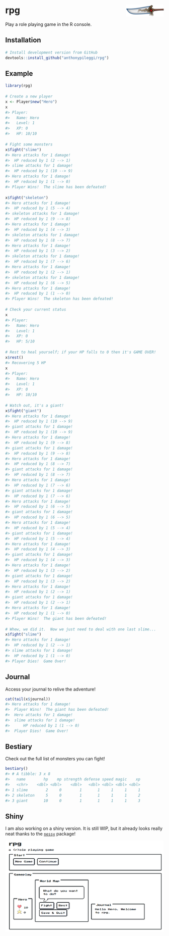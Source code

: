 
<!-- README.md is generated from README.Rmd. Please edit that file -->
rpg <img src="man/figures/logo.svg" align="right" alt="" width="120" />
=======================================================================

Play a role playing game in the R console.

Installation
------------

``` r
# Install development version from GitHub
devtools::install_github("anthonypileggi/rpg")
```

Example
-------

``` r
library(rpg)

# Create a new player
x <- Player$new("Hero")
x
#> Player: 
#>   Name: Hero
#>   Level: 1
#>   XP: 0
#>   HP: 10/10

# Fight some monsters
x$fight("slime")
#> Hero attacks for 1 damage!
#>  HP reduced by 1 (2 --> 1)
#> slime attacks for 1 damage!
#>  HP reduced by 1 (10 --> 9)
#> Hero attacks for 1 damage!
#>  HP reduced by 1 (1 --> 0)
#> Player Wins!  The slime has been defeated!

x$fight("skeleton")
#> Hero attacks for 1 damage!
#>  HP reduced by 1 (5 --> 4)
#> skeleton attacks for 1 damage!
#>  HP reduced by 1 (9 --> 8)
#> Hero attacks for 1 damage!
#>  HP reduced by 1 (4 --> 3)
#> skeleton attacks for 1 damage!
#>  HP reduced by 1 (8 --> 7)
#> Hero attacks for 1 damage!
#>  HP reduced by 1 (3 --> 2)
#> skeleton attacks for 1 damage!
#>  HP reduced by 1 (7 --> 6)
#> Hero attacks for 1 damage!
#>  HP reduced by 1 (2 --> 1)
#> skeleton attacks for 1 damage!
#>  HP reduced by 1 (6 --> 5)
#> Hero attacks for 1 damage!
#>  HP reduced by 1 (1 --> 0)
#> Player Wins!  The skeleton has been defeated!

# Check your current status
x
#> Player: 
#>   Name: Hero
#>   Level: 1
#>   XP: 0
#>   HP: 5/10

# Rest to heal yourself; if your HP falls to 0 then it's GAME OVER!
x$rest()
#> Recovering 5 HP
x
#> Player: 
#>   Name: Hero
#>   Level: 1
#>   XP: 0
#>   HP: 10/10

# Watch out, it's a giant!
x$fight("giant")
#> Hero attacks for 1 damage!
#>  HP reduced by 1 (10 --> 9)
#> giant attacks for 1 damage!
#>  HP reduced by 1 (10 --> 9)
#> Hero attacks for 1 damage!
#>  HP reduced by 1 (9 --> 8)
#> giant attacks for 1 damage!
#>  HP reduced by 1 (9 --> 8)
#> Hero attacks for 1 damage!
#>  HP reduced by 1 (8 --> 7)
#> giant attacks for 1 damage!
#>  HP reduced by 1 (8 --> 7)
#> Hero attacks for 1 damage!
#>  HP reduced by 1 (7 --> 6)
#> giant attacks for 1 damage!
#>  HP reduced by 1 (7 --> 6)
#> Hero attacks for 1 damage!
#>  HP reduced by 1 (6 --> 5)
#> giant attacks for 1 damage!
#>  HP reduced by 1 (6 --> 5)
#> Hero attacks for 1 damage!
#>  HP reduced by 1 (5 --> 4)
#> giant attacks for 1 damage!
#>  HP reduced by 1 (5 --> 4)
#> Hero attacks for 1 damage!
#>  HP reduced by 1 (4 --> 3)
#> giant attacks for 1 damage!
#>  HP reduced by 1 (4 --> 3)
#> Hero attacks for 1 damage!
#>  HP reduced by 1 (3 --> 2)
#> giant attacks for 1 damage!
#>  HP reduced by 1 (3 --> 2)
#> Hero attacks for 1 damage!
#>  HP reduced by 1 (2 --> 1)
#> giant attacks for 1 damage!
#>  HP reduced by 1 (2 --> 1)
#> Hero attacks for 1 damage!
#>  HP reduced by 1 (1 --> 0)
#> Player Wins!  The giant has been defeated!

# Whew, we did it.  Now we just need to deal with one last slime...
x$fight("slime")
#> Hero attacks for 1 damage!
#>  HP reduced by 1 (2 --> 1)
#> slime attacks for 1 damage!
#>  HP reduced by 1 (1 --> 0)
#> Player Dies!  Game Over!
```

Journal
-------

Access your journal to relive the adventure!

``` r
cat(tail(x$journal))
#> Hero attacks for 1 damage!
#>  Player Wins!  The giant has been defeated!
#>  Hero attacks for 1 damage!
#>  slime attacks for 1 damage!
#>      HP reduced by 1 (1 --> 0)
#>  Player Dies!  Game Over!
```

Bestiary
--------

Check out the full list of monsters you can fight!

``` r
bestiary()
#> # A tibble: 3 x 8
#>   name        hp    mp strength defense speed magic    xp
#>   <chr>    <dbl> <dbl>    <dbl>   <dbl> <dbl> <dbl> <dbl>
#> 1 slime        2     0        1       1     1     1     1
#> 2 skeleton     5     0        1       1     1     1     2
#> 3 giant       10     0        1       1     1     1     3
```

Shiny
-----

I am also working on a shiny version. It is still WIP, but it already looks really neat thanks to the [`nessy`](https://github.com/ColinFay/nessy) package!

![](shiny-example.png)
